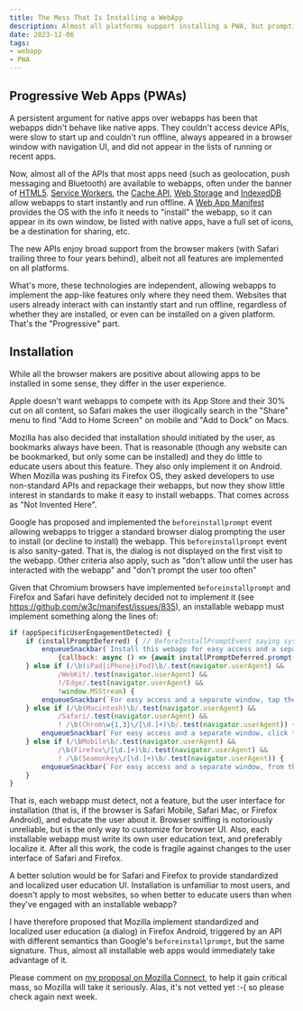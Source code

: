 ```yaml
---
title: The Mess That Is Installing a WebApp
description: Almost all platforms support installing a PWA, but prompting the user is still fragmented.
date: 2023-12-06
tags:
- webapp
- PWA
---
```

## Progressive Web Apps (PWAs)

A persistent argument for native apps over webapps has been that webapps didn't behave like native apps.
They couldn't access device APIs,
were slow to start up and couldn't run offline,
always appeared in a browser window with navigation UI,
and did not appear in the lists of running or recent apps.

Now, almost all of the APIs that most apps need (such as geolocation, push messaging and Bluetooth)
are available to webapps, often under the banner of [HTML5](https://developer.mozilla.org/en-US/docs/Web/API).
[Service Workers](https://developer.mozilla.org/en-US/docs/Web/API/Service_Worker_API/Using_Service_Workers),
the [Cache API](https://developer.mozilla.org/en-US/docs/Web/API/Cache),
[Web Storage](https://developer.mozilla.org/en-US/docs/Web/API/Web_Storage_API) and [IndexedDB](https://developer.mozilla.org/en-US/docs/Web/API/IndexedDB_API) allow webapps to start instantly
and run offline.
A [Web App Manifest](https://developer.mozilla.org/en-US/docs/Web/Manifest) provides the OS with the info
it needs to "install" the webapp, so it can appear in its own window, be listed with native apps, have a full
set of icons, be a destination for sharing, etc.

The new APIs enjoy broad support from the browser makers (with Safari trailing three to four years behind),
albeit not all features are implemented on all platforms.

What's more, these technologies are independent, allowing webapps to implement the app-like features
only where they need them.  Websites that users already interact with can instantly start and run offline,
regardless of whether they are installed, or even can be installed on a given platform.
That's the "Progressive" part.

## Installation

While all the browser makers are positive about allowing apps to be installed in some sense, they differ
in the user experience.

Apple doesn't want webapps to compete with its App Store and their 30% cut on all content,
so Safari makes the user illogically search in the "Share" menu to find "Add to Home Screen" on mobile
and "Add to Dock" on Macs.

Mozilla has also decided that installation should initiated by the user, as bookmarks always have been.
That is reasonable (though any website can be bookmarked, but only some can be installed) and they do little to educate users about this feature.
They also only implement it on Android. When Mozilla was pushing its Firefox OS, they asked developers to
use non-standard APIs and repackage their webapps, but now they show little interest in standards to make it easy
to install webapps. That comes across as "Not Invented Here".

Google has proposed and implemented the `beforeinstallprompt` event allowing webapps to trigger a standard browser
dialog prompting the user to install (or decline to install) the webapp.
This `beforeinstallprompt` event is also sanity-gated.
That is, the dialog is not displayed on the first visit to the webapp. Other criteria also apply, such as
"don't allow until the user has interacted with the webapp" and "don't prompt the user too often"

Given that Chromium browsers have implemented `beforeinstallprompt`
and Firefox and Safari have definitely decided not to implement it (see https://github.com/w3c/manifest/issues/835),
an installable webapp must implement something along the lines of:

```JavaScript
if (appSpecificUserEngagementDetected) {
	if (installPromptDeferred) { // BeforeInstallPromptEvent saying system install prompt is available
		enqueueSnackbar(`Install this webapp for easy access and a separate window.`,
			{callback: async () => {await installPromptDeferred.prompt(); /* ... */}});
	} else if (/\b(iPad|iPhone|iPod)\b/.test(navigator.userAgent) &&
			/WebKit/.test(navigator.userAgent) &&
			!/Edge/.test(navigator.userAgent) &&
			!window.MSStream) {
		enqueueSnackbar(`For easy access and a separate window, tap the share button then "Add to Home Screen"`);
	} else if (/\b(Macintosh)\b/.test(navigator.userAgent) &&
			/Safari/.test(navigator.userAgent) &&
			! /\b(Chrom\w{1,3}\/[\d.]+)\b/.test(navigator.userAgent)) {
		enqueueSnackbar(`For easy access and a separate window, click the share button then "Add to Dock"`);
	} else if (/\bMobile\b/.test(navigator.userAgent) &&
			/\b(Firefox\/[\d.]+)\b/.test(navigator.userAgent) &&
			! /\b(Seamonkey\/[\d.]+)\b/.test(navigator.userAgent)) {
		enqueueSnackbar(`For easy access and a separate window, from the Firefox menu select "Install"`);
	}
}
```

That is, each webapp must detect, not a feature, but the user interface for installation
(that is, if the browser is Safari Mobile, Safari Mac, or Firefox Android), and educate the user about it.
Browser sniffing is notoriously unreliable, but is the only way to customize for browser UI.
Also, each installable webapp must write its own user education text, and preferably localize it.
After all this work, the code is fragile against changes to the user interface of Safari and Firefox.

A better solution would be for Safari and Firefox to provide standardized and localized user education UI.
Installation is unfamiliar to most users, and doesn't apply to most websites, so when better to educate users
than when they've engaged with an installable webapp?

I have therefore proposed that Mozilla implement standardized and localized user education (a dialog)
in Firefox Android, triggered by an API with different semantics than Google's `beforeinstallprompt`,
but the same signature.
Thus, almost all installable web apps would immediately take advantage of it.

Please comment on [my proposal on Mozilla Connect](https://connect.mozilla.org/t5/ideas/standardize-amp-localize-user-education-re-install-pwa-command/idi-p/46661),
to help it gain critical mass, so Mozilla will take it seriously.
Alas, it's not vetted yet :-( so please check again next week.
